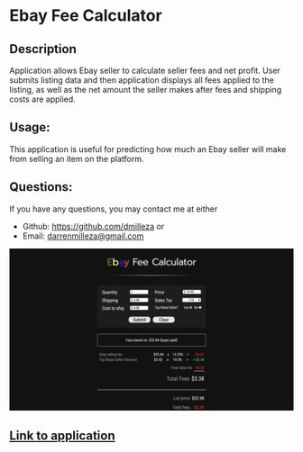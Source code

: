# Ebay Fee Calculator

## Description

Application allows Ebay seller to calculate seller fees and net profit. User submits listing data and then application displays all fees applied to the listing, as well as the net amount the seller makes after fees and shipping costs are applied.

## Usage:

This application is useful for predicting how much an Ebay seller will make from selling an item on the platform.

## Questions:

If you have any questions, you may contact me at either

- Github: https://github.com/dmilleza
  or
- Email: darrenmilleza@gmail.com

<img src="./assets/images/app.png" alt="website-screenshot">

## <a href="https://dmilleza.github.io/Ebay-Fee-Calculator/">Link to application</a>
